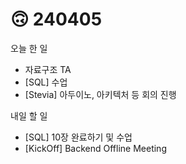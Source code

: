 # 🙃 240405

오늘 한 일

* 자료구조 TA
* \[SQL] 수업
* \[Stevia] 아두이노, 아키텍처 등 회의 진행

내일 할 일

* \[SQL] 10장 완료하기 및 수업
* \[KickOff] Backend Offline Meeting
